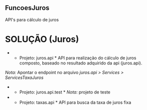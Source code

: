 ## FuncoesJuros
API's para cálculo de juros

# SOLUÇÃO (Juros)

* * Projeto: juros.api *
API para realização do cálculo de juros composto, baseado no resultado adquirido da api (juros.api).

*Nota:* Apontar o endpoint no arquivo *juros.api > Services > ServicesTaxaJuros*

* * Projeto: juros.api.test *
*Nota:* projeto de teste

* * Projeto: taxas.api *
API para busca da taxa de juros fixa




